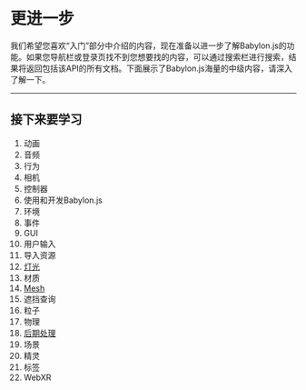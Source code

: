 更进一步
===

我们希望您喜欢“入门”部分中介绍的内容，现在准备以进一步了解Babylon.js的功能。如果您导航栏或登录页找不到您想要找的内容，可以通过搜索栏进行搜索，结果将返回包括该API的所有文档。下面展示了Babylon.js海量的中级内容，请深入了解一下。

---

## 接下来要学习

1. 动画
2. 音频
3. 行为
4. 相机
5. 控制器
6. 使用和开发Babylon.js
7. 环境
8. 事件
9. GUI
10. 用户输入
11. 导入资源
12. [灯光](./Lights/README.md)
13. 材质
14. [Mesh](./Mesh/README.md)
16. 遮挡查询
17. 粒子
18. 物理
19. [后期处理](./后期处理/README.md)
20. 场景
21. 精灵
22. 标签
23. WebXR